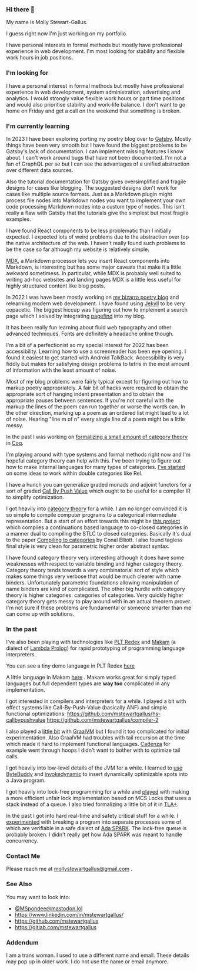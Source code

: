 ### Hi there 👋

My name is Molly Stewart-Gallus.

I guess right now I'm just working on my portfolio.

I have personal interests in formal methods but mostly have
professional experience in web development. I'm most looking for
stability and flexible work hours in job positions.

### I'm looking for

I have a personal interest in formal methods but mostly have
professional experience in web development, system administration,
advertising and analytics.  I would strongly value flexible work hours
or part time positions and would also prioritise stability and
work-life balance.  I don't want to go home on Friday and get a call
on the weekend that something is broken.

### I'm currently learning

In 2023 I have been exploring porting my poetry blog over to
[Gatsby](gatsbyjs.com).  Mostly things have been very smooth but I
have found the biggest problems to be Gatsby's lack of documentation.
I can implement missing features I know about.  I can't work around
bugs that have not been documented.  I'm not a fan of GraphQL per se
but I can see the advantages of a unified abstraction over different
data sources.

Also the tutorial documentation for Gatsby gives oversimplified and
fragile designs for cases like blogging.  The suggested designs don't
work for cases like multiple source formats.  Just as a Markdown
plugin might process file nodes into Markdown nodes you want to
implement your own code processing Markdown nodes into a custom type
of nodes.  This isn't really a flaw with Gatsby that the tutorials
give the simplest but most fragile examples.

I have found React components to be less problematic than I initially
expected.  I expected lots of weird problems due to the abstraction
over top the native architecture of the web.  I haven't really found
such problems to be the case so far although my website is relatively
simple.

[MDX](https://mdxjs.com/), a Markdown processor lets you insert React
components into Markdown, is interesting but has some major caveats
that make it a little awkward sometimess.  In particular, while MDX is
probably well suited to writing ad-hoc websites and landing pages MDX
is a little less useful for highly structured content like blog posts.

In 2022 I was have been mostly working on [my bizarro poetry
blog](https://github.com/mstewartgallus/mstewartgallus.github.io) and
relearning modern web development.  I have found using
[Jekyll](https://jekyllrb.com/) to be very copacetic.  The biggest
hiccup was figuring out how to implement a search page which I solved
by integrating [pagefind](pagefind.app]) into my blog.

It has been really fun learning about fluid web typography and other
advanced techniques.  Fonts are definitely a headache online though.

I'm a bit of a perfectionist so my special interest for 2022 has been
accessibility.  Learning how to use a screenreader has been eye
opening.  I found it easiest to get started with Android TalkBack.
Accessibility is very fiddly but makes for satisfying design problems
to tetris in the most amount of information with the least amount of
noise.

Most of my blog problems were fairly typical except for figuring out
how to markup poetry appropriately.  A fair bit of hacks were required
to obtain the appropriate sort of hanging indent presentation and to
obtain the appropriate pauses between sentences.  If you're not
careful with the markup the lines of the poem can run together or
worse the words can.  In the other direction, marking up a poem as an
ordered list might lead to a lot of noise.  Hearing "line m of n"
every single line of a poem might be a little messy.

In the past I was working on [formalizing a small amount of category
theory](https://github.com/mstewartgallus/category-fun) in
[Coq](https://coq.inria.fr/).

I'm playing around with type systems and formal methods right now and
I'm hopeful category theory can help with this.  I've been trying to
figure out how to make internal languages for many types of
categories. [I've
started](https://github.com/mstewartgallus/doublecatrel) on some ideas
to work within double categories like Rel.

I have a hunch you can generalize graded monads and adjoint functors
for a sort of graded [Call By Push
Value](https://en.wikipedia.org/wiki/Call-by-push-value) which ought
to be useful for a compiler IR to simplify optimization.

I got heavily into [category
theory](http://nlab-pages.s3.us-east-2.amazonaws.com/nlab/show/category+theory#idea)
for a while. I am no longer convinced it is so simple to compile
computer programs to a categorical intermediate representation.  But a
start of an effort towards this might be [this
project](https://github.com/mstewartgallus/prologish) which compiles a
continuations based language to co-closed categories in a manner dual
to compiling the STLC to closed categories.  Basically it's dual to
the paper [Compiling to
categories](http://conal.net/papers/compiling-to-categories/) by Conal
Elliott.  I also found tagless final style is very clean for
parametric higher order abstract syntax.

I have found category theory very interesting although it does have
some weaknesses with respect to variable binding and higher category
theory.  Category theory tends towards a very combinatorial sort of
style which makes some things very verbose that would be much clearer
with name binders.  Unfortunately parametric foundations allowing
manipulation of name binders are kind of complicated.  The other big
hurdle with category theory is higher categories: categories of
categories.  Very quickly higher category theory gets messy to play
around with in an actual theorem prover.  I'm not sure if these
problems are fundamental or someone smarter than me can come up with
solutions.

### In the past

I've also been playing with technologies like [PLT
Redex](https://redex.racket-lang.org/) and
[Makam](http://astampoulis.github.io/makam/) (a dialect of [Lambda
Prolog](https://www.lix.polytechnique.fr/~dale/lProlog/)) for rapid
prototyping of programming language interpreters.

You can see a tiny demo language in PLT Redex
[here](https://github.com/mstewartgallus/playground/blob/master/coexp.rkt)

A little language in Makam
[here](https://github.com/mstewartgallus/coc-makam) . Makam works
great for simply typed languages but full dependent types are **way
too** complicated in any implementation.

I got interested in compilers and interpreters for a while. I played a
bit with effect systems like Call-By-Push-Value (basically ANF) and
simple functional optimizations:
https://github.com/mstewartgallus/hs-callbypushvalue
https://github.com/mstewartgallus/compiler-2

I also played a [little bit](https://github.com/mstewartgallus/peacod)
with [GraalVM](https://www.graalvm.org/) but I found it too
complicated for initial experimentation.  Also GraalVM had troubles
with tail recursion at the time which made it hard to implement
functional languages.  [Cadenza](https://github.com/ekmett/cadenza)
for example went through hoops I didn't want to bother with to
optimize tail calls.

I got heavily into low-level details of the JVM for a while.  I
learned to [use](https://github.com/mstewartgallus/heaps)
[ByteBuddy](https://bytebuddy.net/) and
[invokedynamic](https://blogs.oracle.com/javamagazine/post/understanding-java-method-invocation-with-invokedynamic)
to insert dynamically optimizable spots into a Java program.

I got heavily into lock-free programming for a while and
[played](https://github.com/mstewartgallus/stacklock) with making a
more efficient unfair lock implementation based on MCS Locks that uses
a stack instead of a queue. I also tried formalizing a little bit of
it in [TLA+](https://lamport.azurewebsites.net/tla/high-level-view.html).

In the past I got into hard real-time and safety critical stuff for a
while. I
[experimented](https://github.com/mstewartgallus/linted/tree/master)
with breaking a program into separate processes some of which are
verifiable in a safe dialect of [Ada
SPARK](https://www.adacore.com/about-spark). The lock-free queue is
probably broken.  I didn't really get how Ada SPARK was meant to
handle concurrency.

### Contact Me

Please reach me at mollystewartgallus@gmail.com .

### See Also

You may want to look into:

- <a rel="me" href="https://mastodon.lol/@MSpondee">\@MSpondee\@mastodon.lol</a>
- https://www.linkedin.com/in/mstewartgallus/
- https://github.com/mstewartgallus
- https://gitlab.com/mstewartgallus

### Addendum

I am a trans woman. I used to use a different name and email. These details may pop up in
older work.  I do not use the name or email anymore.

<!--
**mstewartgallus/mstewartgallus** is a ✨ _special_ ✨ repository
because its `README.md` (this file) appears on your GitHub profile.

Here are some ideas to get you started:

- 🔭 I’m currently working on ...
- 🌱 I’m currently learning ...
- 👯 I’m looking to collaborate on ...
- 🤔 I’m looking for help with ...
- 💬 Ask me about ...
- 📫 How to reach me: ...
- 😄 Pronouns: ...
- ⚡ Fun fact: ...
-->
